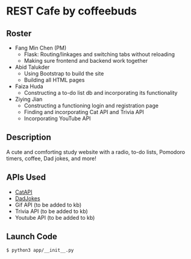 # REST Cafe by coffeebuds 

## Roster  
* Fang Min Chen (PM)
  * Flask: Routing/linkages and switching tabs without reloading
  * Making sure frontend and backend work together
* Abid Talukder
  * Using Bootstrap to build the site
  * Building all HTML pages
* Faiza Huda
  * Constructing a to-do list db and incorporating its functionality
* Ziying Jian
  * Constructing a functioning login and registration page
  * Finding and incorporating Cat API and Trivia API
  * Incorporating YouTube API


## Description
A cute and comforting study website with a radio, to-do lists, Pomodoro timers, coffee, Dad jokes, and more!

## APIs Used
* [CatAPI](https://github.com/stuy-softdev/notes-and-code/blob/main/api_kb/411_on_CatAPI.md)
* [DadJokes](https://github.com/stuy-softdev/notes-and-code/blob/main/api_kb/411_on_DadJokes.md)
* Gif API (to be added to kb)
* Trivia API (to be added to kb)
* Youtube API (to be added to kb)

## Launch Code
```
$ python3 app/__init__.py
```
